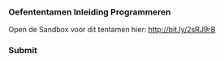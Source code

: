 ### Oefententamen Inleiding Programmeren

Open de Sandbox voor dit tentamen hier: http://bit.ly/2sRJ9rB

### Submit
